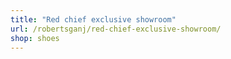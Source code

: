 ```yaml
---
title: "Red chief exclusive showroom"
url: /robertsganj/red-chief-exclusive-showroom/
shop: shoes
---
```

